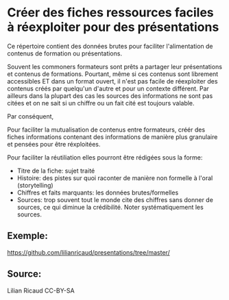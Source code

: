 <!--

---
title: Créer des fiches ressources faciles à réexploiter pour des présentations
description: Pour faciliter la mutualisation de contenus entre formateurs, voici des idées pour créér des fiches informations contenant des informations de manière plus granulaire et pensées pour être réxploitées.
image_url:
licence: CC-BY-SA 
---

-->


# Créer des fiches ressources faciles à réexploiter pour des présentations

Ce répertoire contient des données brutes pour faciliter l'alimentation de contenus de formation ou présentations.

Souvent les commoners formateurs sont prêts a partager leur présentations et contenus de formations. Pourtant, même si ces contenus sont librement accessibles ET dans un format ouvert, il n'est pas facile de réexploiter des contenus créés par quelqu'un d'autre et pour un contexte différent. Par ailleurs dans la plupart des cas les sources des informations ne sont pas citées et on ne sait si un chiffre ou un fait cité est toujours valable.

Par conséquent, 

Pour faciliter la mutualisation de contenus entre formateurs, créér des fiches informations contenant des informations de manière plus granulaire et pensées pour être réxploitées.

Pour faciliter la réutiliation elles pourront être rédigées sous la forme:

- Titre de la fiche: sujet traité
- Histoire: des pistes sur quoi raconter de manière non formelle à l'oral (storytelling)
- Chiffres et faits marquants: les données brutes/formelles
- Sources: trop souvent tout le monde cite des chiffres sans donner de sources, ce qui diminue la crédibilité. Noter systématiquement les sources.

## Exemple:

https://github.com/lilianricaud/presentations/tree/master/

## Source:

Lilian Ricaud 
CC-BY-SA
